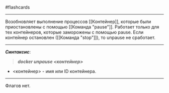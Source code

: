 #flashcards 
***
Возобновляет выполнение процессов [[Контейнер]], которые были приостановлены с помощью [[Команда "pause"]].
	Работает только для тех контейнеров, которые заморожены с помощью pause. Если контейнер остановлен ([[Команда "stop"]]), то unpause не сработает.
***
***Синтаксис***:
>***docker unpause <контейнер>***
- <контейнер> - имя или ID контейнера.
***
Флагов нет.